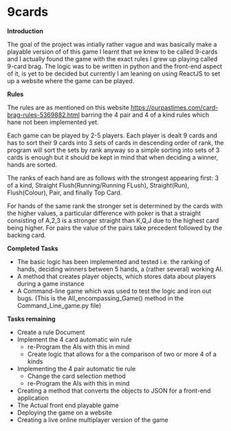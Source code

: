 # 9cards

**Introduction**

The goal of the project was intially rather vague and was basically make a playable version of of this game I learnt that we knew to be called 9-cards 
and I actually found the game with the exact rules I grew up playing called 9-card brag. 
The logic was to be written in python and the front-end aspect of it, is yet to be decided but currently I am leaning on using ReactJS to set up a 
website where the game can be played. 

**Rules**

The rules are as mentioned on this website https://ourpastimes.com/card-brag-rules-5369882.html barring the 4 pair and 4 of a kind rules which hane not been
implemented yet.

Each game can be played by 2-5 players. Each player is dealt 9 cards and has to sort their 9 cards into 3 sets of cards in descending order of rank, 
the program will sort the sets by rank anyway so a simple sorting into sets of 3 cards is enough but it should be kept in mind that when deciding a winner,
hands are sorted.

The ranks of each hand are as follows with the strongest appearing first: 3 of a kind, Straight Flush(Running/Running FLush), Straight(Run), Flush(Colour),
Pair, and finally Top Card.

For hands of the same rank the stronger set is determined by the cards with the higher values, a particular difference with poker is that a straight
consisting of A,2,3 is a stronger straight than K,Q,J due to the highest card being higher. For pairs the value of the pairs take precedent followed by the
backing card.


**Completed Tasks**
*   The basic logic has been implemented and tested i.e. the ranking of hands, deciding winners between 5 hands, a (rather several) working AI.
*   A method that creates player objects, which stores data about players during a game instance
*   A Command-line game which was used to test the logic and iron out bugs. (This is the All_encompassing_Game() method in the Command_Line_game.py file)
  
**Tasks remaining**
*   Create a rule Document
*   Implement the 4 card automatic win rule 
    * re-Program the AIs with this in mind  
    * Create logic that allows for a the comparison of two or more 4 of a kinds
*   Implementing the 4 pair automatic tie rule 
    * Change the card selection method
    * re-Program the AIs with this in mind 
*   Creating a method that converts the objects to JSON for a front-end application
*   The Actual front end playable game
*   Deploying the game on a website
*   Creating a live online multiplayer version of the game
